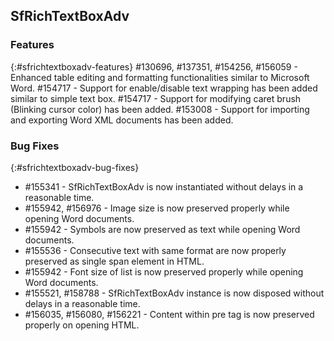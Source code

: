 ## SfRichTextBoxAdv

### Features
{:#sfrichtextboxadv-features}
#130696, #137351, #154256, #156059 - Enhanced table editing and formatting functionalities similar to Microsoft Word.
#154717 - Support for enable/disable text wrapping has been added similar to simple text box.
#154717 - Support for modifying caret brush (Blinking cursor color) has been added.
#153008 - Support for importing and exporting Word XML documents has been added.

### Bug Fixes
{:#sfrichtextboxadv-bug-fixes}
* \#155341 - SfRichTextBoxAdv is now instantiated without delays in a reasonable time.
* \#155942, \#156976 - Image size is now preserved properly while opening Word documents.
* \#155942 - Symbols are now preserved as text while opening Word documents. 
* \#155536 - Consecutive text with same format are now properly preserved as single span element in HTML.
* \#155942 - Font size of list is now preserved properly while opening Word documents.
* \#155521, \#158788 - SfRichTextBoxAdv instance is now disposed without delays in a reasonable time.
* \#156035, \#156080, \#156221 - Content within pre tag is now preserved properly on opening HTML.